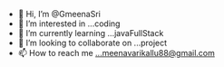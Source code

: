 - 👋 Hi, I’m @GmeenaSri
- 👀 I’m interested in ...coding
- 🌱 I’m currently learning ...javaFullStack
- 💞️ I’m looking to collaborate on ...project
- 📫 How to reach me ...meenavarikallu88@gmail.com

<!---
GmeenaSri/GmeenaSri is a ✨ special ✨ repository because its `README.md` (this file) appears on your GitHub profile.
You can click the Preview link to take a look at your changes.
--->
